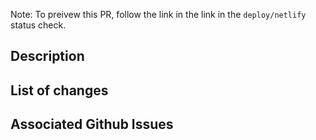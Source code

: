 Note: To preivew this PR, follow the link in the link in the `deploy/netlify` status check.

## Description

## List of changes

## Associated Github Issues

